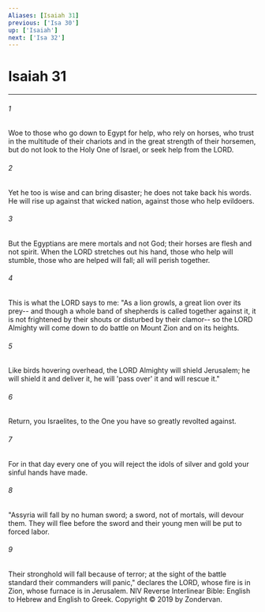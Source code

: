 ```yaml
---
Aliases: [Isaiah 31]
previous: ['Isa 30']
up: ['Isaiah']
next: ['Isa 32']
---
```

# Isaiah 31

***


###### 1 
Woe to those who go down to Egypt for help, who rely on horses, who trust in the multitude of their chariots and in the great strength of their horsemen, but do not look to the Holy One of Israel, or seek help from the LORD. 

###### 2 
Yet he too is wise and can bring disaster; he does not take back his words. He will rise up against that wicked nation, against those who help evildoers. 

###### 3 
But the Egyptians are mere mortals and not God; their horses are flesh and not spirit. When the LORD stretches out his hand, those who help will stumble, those who are helped will fall; all will perish together. 

###### 4 
This is what the LORD says to me: "As a lion growls, a great lion over its prey-- and though a whole band of shepherds is called together against it, it is not frightened by their shouts or disturbed by their clamor-- so the LORD Almighty will come down to do battle on Mount Zion and on its heights. 

###### 5 
Like birds hovering overhead, the LORD Almighty will shield Jerusalem; he will shield it and deliver it, he will 'pass over' it and will rescue it." 

###### 6 
Return, you Israelites, to the One you have so greatly revolted against. 

###### 7 
For in that day every one of you will reject the idols of silver and gold your sinful hands have made. 

###### 8 
"Assyria will fall by no human sword; a sword, not of mortals, will devour them. They will flee before the sword and their young men will be put to forced labor. 

###### 9 
Their stronghold will fall because of terror; at the sight of the battle standard their commanders will panic," declares the LORD, whose fire is in Zion, whose furnace is in Jerusalem. NIV Reverse Interlinear Bible: English to Hebrew and English to Greek. Copyright © 2019 by Zondervan.
